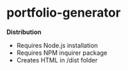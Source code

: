 # portfolio-generator

**Distribution**

- Requires Node.js installation
- Requires NPM inquirer package
- Creates HTML in /dist folder
